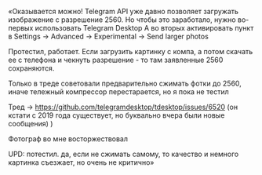 «Оказывается можно!
Telegram API уже давно позволяет загружать изображение с разрешение 2560. Но чтобы это заработало, нужно во-первых использовать Telegram Desktop
А во вторых активировать пункт в Settings -> Advanced -> Experimental -> Send larger photos

Протестил, работает. Если загрузить картинку с компа, а потом скачать ее с телефона  и чекнуть разрешение - то там заявленные 2560 сохраняются.

Только в треде советовали предварительно сжимать фотки до 2560, иначе тележный компрессор перестарается, но я пока не тестил

Тред -> https://github.com/telegramdesktop/tdesktop/issues/6520
(он кстати с 2019 года существует, но буквально вчера были новые сообщения) )

Фотограф во мне восторжествовал

UPD: потестил. да, если не сжимать самому, то качество и немного картинка съезжает, но очень не критично»